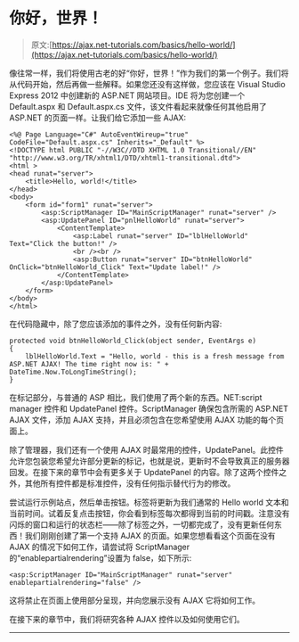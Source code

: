 # 你好，世界！

> 原文:[https://ajax.net-tutorials.com/basics/hello-world/](https://ajax.net-tutorials.com/basics/hello-world/)

像往常一样，我们将使用古老的好“你好，世界！”作为我们的第一个例子。我们将从代码开始，然后再做一些解释。如果您还没有这样做，您应该在 Visual Studio Express 2012 中创建新的 ASP.NET 网站项目。IDE 将为您创建一个 Default.aspx 和 Default.aspx.cs 文件，该文件看起来就像任何其他启用了 ASP.NET 的页面一样。让我们给它添加一些 AJAX:

```
<%@ Page Language="C#" AutoEventWireup="true"  CodeFile="Default.aspx.cs" Inherits="_Default" %>
<!DOCTYPE html PUBLIC "-//W3C//DTD XHTML 1.0 Transitional//EN" "http://www.w3.org/TR/xhtml1/DTD/xhtml1-transitional.dtd">
<html >
<head runat="server">
    <title>Hello, world!</title>
</head>
<body>
    <form id="form1" runat="server">
        <asp:ScriptManager ID="MainScriptManager" runat="server" />
        <asp:UpdatePanel ID="pnlHelloWorld" runat="server">
            <ContentTemplate>
                <asp:Label runat="server" ID="lblHelloWorld" Text="Click the button!" />
                <br /><br />
                <asp:Button runat="server" ID="btnHelloWorld" OnClick="btnHelloWorld_Click" Text="Update label!" />
            </ContentTemplate>
        </asp:UpdatePanel>
    </form>
</body>
</html>
```

在代码隐藏中，除了您应该添加的事件之外，没有任何新内容:

```
protected void btnHelloWorld_Click(object sender, EventArgs e)
{
    lblHelloWorld.Text = "Hello, world - this is a fresh message from ASP.NET AJAX! The time right now is: " + DateTime.Now.ToLongTimeString();
}
```

在标记部分，与普通的 ASP 相比，我们使用了两个新的东西。NET:script manager 控件和 UpdatePanel 控件。ScriptManager 确保包含所需的 ASP.NET AJAX 文件，添加 AJAX 支持，并且必须包含在您希望使用 AJAX 功能的每个页面上。

除了管理器，我们还有一个使用 AJAX 时最常用的控件，UpdatePanel。此控件允许您包装您希望允许部分更新的标记，也就是说，更新时不会导致真正的服务器回发。在接下来的章节中会有更多关于 UpdatePanel 的内容。除了这两个控件之外，其他所有控件都是标准控件，没有任何指示替代行为的修改。

<input type="hidden" name="IL_IN_ARTICLE">

尝试运行示例站点，然后单击按钮。标签将更新为我们通常的 Hello world 文本和当前时间。试着反复点击按钮，你会看到标签每次都得到当前的时间戳。注意没有闪烁的窗口和运行的状态栏——除了标签之外，一切都完成了，没有更新任何东西！我们刚刚创建了第一个支持 AJAX 的页面。如果您想看看这个页面在没有 AJAX 的情况下如何工作，请尝试将 ScriptManager 的“enablepartialrendering”设置为 false，如下所示:

```
<asp:ScriptManager ID="MainScriptManager" runat="server" enablepartialrendering="false" />
```

这将禁止在页面上使用部分呈现，并向您展示没有 AJAX 它将如何工作。

在接下来的章节中，我们将研究各种 AJAX 控件以及如何使用它们。

* * *